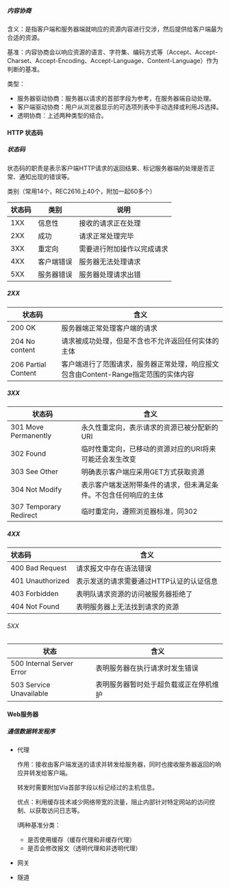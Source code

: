 ##### 内容协商

含义：是指客户端和服务器端就响应的资源内容进行交涉，然后提供给客户端最为合适的资源。

基准：内容协商会以响应资源的语言、字符集、编码方式等（Accept、Accept-Charset、Accept-Encoding、Accept-Language、Content-Language）作为判断的基准。

类型：

- 服务器驱动协商：服务器以请求的首部字段为参考，在服务器端自动处理。
- 客户端驱动协商：用户从浏览器显示的可选项列表中手动选择或利用JS选择。
- 透明协商：上述两种类型的结合。



#### HTTP 状态码

##### 状态码

状态码的职责是表示客户端HTTP请求的返回结果、标记服务器端的处理是否正常、通知出现的错误等。

类别（常用14个，REC2616上40个，附加一起60多个）

| 状态码 | 类别       | 说明                       |
| ------ | ---------- | -------------------------- |
| 1XX    | 信息性     | 接收的请求正在处理         |
| 2XX    | 成功       | 请求正常处理完毕           |
| 3XX    | 重定向     | 需要进行附加操作以完成请求 |
| 4XX    | 客户端错误 | 服务器无法处理请求         |
| 5XX    | 服务器错误 | 服务器处理请求出错         |

##### 2XX

| 状态码                | 含义                                                         |
| --------------------- | ------------------------------------------------------------ |
| 200   OK              | 服务器端正常处理客户端的请求                                 |
| 204   No content      | 请求被成功处理，但是不含也不允许返回任何实体的主体           |
| 206   Partial Content | 客户端进行了范围请求，服务器正常处理，响应报文包含由Content-Range指定范围的实体内容 |

##### 3XX

| 状态码                 | 含义                                                         |
| ---------------------- | ------------------------------------------------------------ |
| 301 Move Permanently   | 永久性重定向，表示请求的资源已被分配新的URI                  |
| 302 Found              | 临时性重定向，已移动的资源对应的URI将来可能还会发生改变      |
| 303 See Other          | 明确表示客户端应采用GET方式获取资源                          |
| 304 Not Modify         | 表示客户端发送附带条件的请求，但未满足条件。不包含任何响应的主体 |
| 307 Temporary Redirect | 临时重定向，遵照浏览器标准，同302                            |

##### 4XX

| 状态码           | 含义                                     |
| :--------------- | ---------------------------------------- |
| 400 Bad Request  | 请求报文中存在语法错误                   |
| 401 Unauthorized | 表示发送的请求需要通过HTTP认证的认证信息 |
| 403 Forbidden    | 表明队请求资源的访问被服务器拒绝了       |
| 404 Not Found    | 表明服务器上无法找到请求的资源           |

###### 5XX

| 状态                      | 含义                                   |
| ------------------------- | -------------------------------------- |
| 500 Internal Server Error | 表明服务器在执行请求时发生错误         |
| 503 Service Unavailable   | 表明服务器暂时处于超负载或正在停机维护 |



#### Web服务器

##### 通信数据转发程序

- 代理

  作用：接收由客户端发送的请求并转发给服务器，同时也接收服务器返回的响应并转发给客户端。

  转发时需要附加Via首部字段以标记经过的主机信息。

  优点：利用缓存技术减少网络带宽的流量，阻止内部针对特定网站的访问控制、以获取访问日志等。

  l两种基准分类：

  - 是否使用缓存（缓存代理和非缓存代理）
  - 是否会修改报文（透明代理和非透明代理）

- 网关

- 隧道



